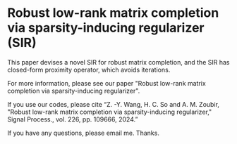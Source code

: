 # Robust low-rank matrix completion via sparsity-inducing regularizer (SIR)

This paper devises a novel SIR for robust matrix completion, and the SIR has closed-form proximity operator, which avoids iterations.

For more information, please see our paper "Robust low-rank matrix completion via sparsity-inducing regularizer".

If you use our codes, please cite “Z. -Y. Wang, H. C. So and A. M. Zoubir, "Robust low-rank matrix completion via sparsity-inducing regularizer," Signal Process., vol. 226, pp. 109666, 2024.”

If you have any questions, please email me. Thanks.
